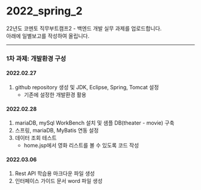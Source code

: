 # 2022_spring_2
22년도 코멘토 직무부트캠프2 - 백엔드 개발 실무 과제를 업로드합니다.   
아래에 일별보고를 작성하여 올립니다.

***

### 1차 과제: 개발환경 구성

#### 2022.02.27
1. github repository 생성 및 JDK, Eclipse, Spring, Tomcat 설정   
   * 기존에 설정한 개발환경 활용
   
#### 2022.02.28
1. mariaDB, mySql WorkBench 설치 및 샘플 DB(theater - movie) 구축
2. 스프링, mariaDB, MyBatis 연동 설정
3. 데이터 조회 테스트   
   * home.jsp에서 영화 리스트를 볼 수 있도록 코드 작성

#### 2022.03.06
1. Rest API 학습용 마크다운 파일 생성
2. 인터페이스 가이드 문서 word 파일 생성
